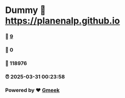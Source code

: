 # Dummy :link: https://planenalp.github.io 
### :page_facing_up: [9](https://planenalp.github.io/tag.html) 
### :speech_balloon: 0 
### :hibiscus: 118976 
### :alarm_clock: 2025-03-31 00:23:58 
### Powered by :heart: [Gmeek](https://github.com/Meekdai/Gmeek)
